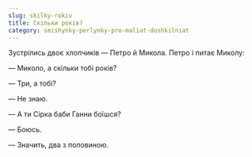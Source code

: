 ```yaml
---
slug: skilky-rokiv
title: Скільки років?
category: smishynky-perlynky-pro-maliat-doshkilniat
---
```

Зустрілись двоє хлопчиків — Петро й Микола. Петро і питає Миколу:

— Миколо, а скільки тобі років?

— Три, а тобі?

— Не знаю.

— А ти Сірка баби Ганни боїшся?

— Боюсь.

— Значить, два з половиною.

